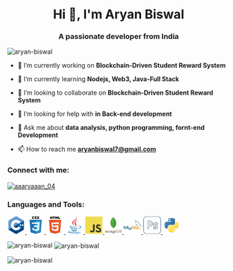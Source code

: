 <h1 align="center">Hi 👋, I'm Aryan Biswal</h1>
<h3 align="center">A passionate  developer from India</h3>



<p align="left"> <img src="https://komarev.com/ghpvc/?username=aryan-biswal&label=Profile%20views&color=0e75b6&style=flat" alt="aryan-biswal" /> </p>

- 🔭 I’m currently working on **Blockchain-Driven Student Reward System**

- 🌱 I’m currently learning **Nodejs, Web3, Java-Full Stack**

- 👯 I’m looking to collaborate on **Blockchain-Driven Student Reward System**

- 🤝 I’m looking for help with **in Back-end development**

- 💬 Ask me about **data analysis, python programming, fornt-end Development**

- 📫 How to reach me **aryanbiswal7@gmail.com**

<h3 align="left">Connect with me:</h3>
<p align="left">
<a href="https://instagram.com/aaaryaaan_04" target="blank"><img align="center" src="https://raw.githubusercontent.com/rahuldkjain/github-profile-readme-generator/master/src/images/icons/Social/instagram.svg" alt="aaaryaaan_04" height="30" width="40" /></a>
</p>

<h3 align="left">Languages and Tools:</h3>
<p align="left"> <a href="https://www.w3schools.com/cpp/" target="_blank" rel="noreferrer"> <img src="https://raw.githubusercontent.com/devicons/devicon/master/icons/cplusplus/cplusplus-original.svg" alt="cplusplus" width="40" height="40"/> </a> <a href="https://www.w3schools.com/css/" target="_blank" rel="noreferrer"> <img src="https://raw.githubusercontent.com/devicons/devicon/master/icons/css3/css3-original-wordmark.svg" alt="css3" width="40" height="40"/> </a> <a href="https://www.w3.org/html/" target="_blank" rel="noreferrer"> <img src="https://raw.githubusercontent.com/devicons/devicon/master/icons/html5/html5-original-wordmark.svg" alt="html5" width="40" height="40"/> </a> <a href="https://www.java.com" target="_blank" rel="noreferrer"> <img src="https://raw.githubusercontent.com/devicons/devicon/master/icons/java/java-original.svg" alt="java" width="40" height="40"/> </a> <a href="https://developer.mozilla.org/en-US/docs/Web/JavaScript" target="_blank" rel="noreferrer"> <img src="https://raw.githubusercontent.com/devicons/devicon/master/icons/javascript/javascript-original.svg" alt="javascript" width="40" height="40"/> </a> <a href="https://www.mongodb.com/" target="_blank" rel="noreferrer"> <img src="https://raw.githubusercontent.com/devicons/devicon/master/icons/mongodb/mongodb-original-wordmark.svg" alt="mongodb" width="40" height="40"/> </a> <a href="https://www.mysql.com/" target="_blank" rel="noreferrer"> <img src="https://raw.githubusercontent.com/devicons/devicon/master/icons/mysql/mysql-original-wordmark.svg" alt="mysql" width="40" height="40"/> </a> <a href="https://www.photoshop.com/en" target="_blank" rel="noreferrer"> <img src="https://raw.githubusercontent.com/devicons/devicon/master/icons/photoshop/photoshop-line.svg" alt="photoshop" width="40" height="40"/> </a> <a href="https://www.python.org" target="_blank" rel="noreferrer"> <img src="https://raw.githubusercontent.com/devicons/devicon/master/icons/python/python-original.svg" alt="python" width="40" height="40"/> </a> </p>

<p><img align="left" src="https://github-readme-stats.vercel.app/api/top-langs?username=aryan-biswal&show_icons=true&locale=en&layout=compact" alt="aryan-biswal" /></p>

<p>&nbsp;<img align="center" src="https://github-readme-stats.vercel.app/api?username=aryan-biswal&show_icons=true&locale=en" alt="aryan-biswal" /></p>

<p><img align="center" src="https://github-readme-streak-stats.herokuapp.com/?user=aryan-biswal&" alt="aryan-biswal" /></p>


<!---
Aryan-biswal/Aryan-biswal is a ✨ special ✨ repository because its `README.md` (this file) appears on your GitHub profile.
You can click the Preview link to take a look at your changes.
--->
